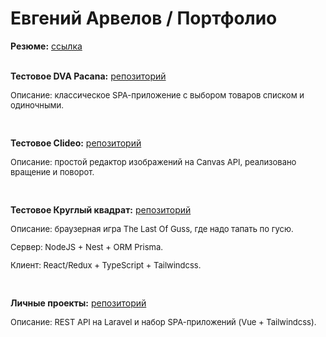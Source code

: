 # Евгений Арвелов / Портфолио

**Резюме:** [ссылка](https://spb.hh.ru/resume/fd4148bcff040ea98e0039ed1f614f776e4550)
<br><br>

**Тестовое DVA Pacana:** [репозиторий](https://github.com/udjin-arvel/dva_pacana_test_task.git)
<p style="font-size: small">Описание: классическое SPA-приложение с выбором товаров списком и одиночными.</p>
<br>

**Тестовое Clideo:** [репозиторий](https://github.com/udjin-arvel/clideo_test.git)
<p style="font-size: small">Описание: простой редактор изображений на Сanvas API, реализовано вращение и поворот.</p>
<br>

**Тестовое Круглый квадрат:** [репозиторий](https://github.com/udjin-arvel/circlesquare_test.git)
<p style="font-size: small">Описание: браузерная игра The Last Of Guss, где надо тапать по гусю.</p>
<p style="font-size: small">Сервер: NodeJS + Nest + ORM Prisma.</p>
<p style="font-size: small">Клиент: React/Redux + TypeScript + Tailwindcss.</p>
<br>

**Личные проекты:** [репозиторий](https://github.com/udjin-arvel/newapi.git)
<p style="font-size: small">Описание: REST API на Laravel и набор SPA-приложений (Vue + Tailwindcss).</p>
